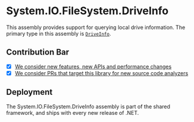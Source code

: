 # System.IO.FileSystem.DriveInfo
This assembly provides support for querying local drive information. The primary type in this assembly is [`DriveInfo`](https://learn.microsoft.com/dotnet/api/system.io.driveinfo).

## Contribution Bar
- [x] [We consider new features, new APIs and performance changes](../../libraries/README.md#primary-bar)
- [x] [We consider PRs that target this library for new source code analyzers](../../libraries/README.md#secondary-bars)

## Deployment
The System.IO.FileSystem.DriveInfo assembly is part of the shared framework, and ships with every new release of .NET.
